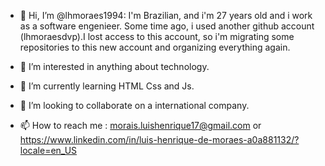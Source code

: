 - 👋 Hi, I’m @lhmoraes1994:
I'm Brazilian, and i'm 27 years old and i work as a software engenieer.
Some time ago, i used another github account (lhmoraesdvp).I lost access to this account, so i'm migrating some repositories to this new account and organizing everything again.

- 👀 I’m interested in anything about technology.
- 🌱 I’m currently learning HTML Css and Js.
- 💞️ I’m looking to collaborate on a international company.
- 📫 How to reach me : morais.luishenrique17@gmail.com or https://www.linkedin.com/in/luis-henrique-de-moraes-a0a881132/?locale=en_US 

<!---
lhmoraes1994/lhmoraes1994 is a ✨ special ✨ repository because its `README.md` (this file) appears on your GitHub profile.
You can click the Preview link to take a look at your changes.
--->
